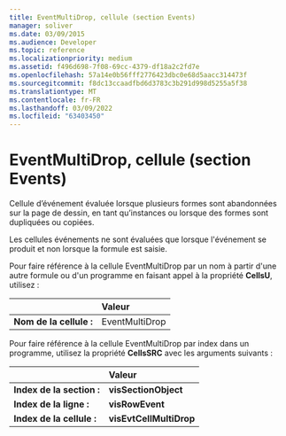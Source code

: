 ```yaml
---
title: EventMultiDrop, cellule (section Events)
manager: soliver
ms.date: 03/09/2015
ms.audience: Developer
ms.topic: reference
ms.localizationpriority: medium
ms.assetid: f496d698-7f08-69cc-4379-df18a2c2fd7e
ms.openlocfilehash: 57a14e0b56fff2776423dbc0e68d5aacc314473f
ms.sourcegitcommit: f8dc13ccaadfbd6d3783c3b291d998d5255a5f38
ms.translationtype: MT
ms.contentlocale: fr-FR
ms.lasthandoff: 03/09/2022
ms.locfileid: "63403450"
---
```

# <a name="eventmultidrop-cell-events-section"></a>EventMultiDrop, cellule (section Events)

Cellule d’événement évaluée lorsque plusieurs formes sont abandonnées sur la page de dessin, en tant qu’instances ou lorsque des formes sont dupliquées ou copiées.
  
Les cellules événements ne sont évaluées que lorsque l'événement se produit et non lorsque la formule est saisie.
  
Pour faire référence à la cellule EventMultiDrop par un nom à partir d'une autre formule ou d'un programme en faisant appel à la propriété **CellsU**, utilisez : 
  
||Valeur |
|:-----|:-----|
|**Nom de la cellule :**  <br/> |EventMultiDrop  <br/> |
   
Pour faire référence à la cellule EventMultiDrop par index dans un programme, utilisez la propriété **CellsSRC** avec les arguments suivants :

 
  
||Valeur |
|:-----|:-----|
|**Index de la section :**  <br/> |**visSectionObject** <br/> |
|**Index de la ligne :**  <br/> |**visRowEvent** <br/> |
|**Index de la cellule :**  <br/> |**visEvtCellMultiDrop** <br/> |
   

